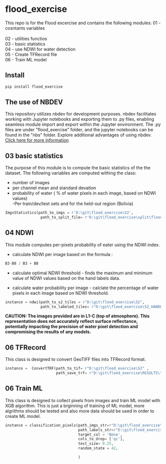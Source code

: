 # flood_exercise

<!-- WARNING: THIS FILE WAS AUTOGENERATED! DO NOT EDIT! -->

This repo is for the Flood excercise and contains the following modules:
01 - cosntants variables <br />  
02 - utilities functios <br /> 
03 - basic statistics   <br />
04 - use NDWI for water detection  <br />
05 - Create TFRecord file <br /> 
06 - Train ML model   <br />

## Install

``` sh
pip install flood_exercise
```

## The use of NBDEV

This repository utilizes nbdev for development purposes. nbdev facilitates working with Jupyter notebooks and exporting them to .py files, enabling seamless module import and export within the Jupyter environment. The .py files are under "flood_exercise" folder, and the jupyter notebooks can be found in the "nbs" folder.  Explore additional advantages of using nbdev. [Click here for more information](https://nbdev.fast.ai/tutorials/tutorial.html)

## 03 basic statistics

The purpose of this module is to compute the basic statistics of the the dataset. 
The following variables are computed withing the class:
- number of images  
- per channel mean and standard devation  
- probability of water ( % of water pixels in each image, based on NDWI values)  
-Per train/dev/test sets and for the held-out region (Bolivia)


``` python
ImgsStatistics(path_to_imgs = r'D:\git\flood_exercise\S2',
                path_to_split_file= r'D:\git\flood_exercise\split\flood_handlabeled' )
```


## 04 NDWI
This module computes per-pixels probability of eater using the NDWI index.

- calculate NDWI per image based on the formula :
``` python  
B3-B8 / B3 + B8
```
- calculate optimal NDWI threshold - finds the maximum and minimum value of NDWI values based on the hand labels data. 

- calculate water probability per image - calclate the percentage of water pixels in each image based on NDWI threshold.

``` python
instance = ndwi(path_to_s2_tiles = r"D:\git\flood_exercise\S2",
                path_to_labeled_tiles= r"D:\git\flood_exercise\S2_HANDLABELED")
```

**CAUTION: The images provided are in L1-C (top of atmosphere). This representation does not accurately reflect surface reflectance, potentially impacting the precision of water pixel detection and compromising the results of any models.**

## 06 TFRecord 

This class is designed to convert GeoTIFF files into TFRecord format.
``` python
instance =  ConvertTRF(path_to_tif= r"D:\git\flood_exercise\S2" ,
                       path_save_trf= r"D:\git\flood_exercise\RESULTS\trfRecords")
```

## 06 Train ML
This class is designed to collect pixels from images and train ML model with XGB algorithm. This is just a brginning of training of ML model, more algrithms should be tested and also more data should be used in order to create ML model. 


``` python
instance = classification_pixels(path_imgs_str=r"D:\git\flood_exercise\S2",
                                 path_labels_str=r"D:\git\flood_exercise\S2_HANDLABELED",
                                 target_col = 'None',
                                 cols_to_drop= ['qc'],
                                 test_size= 0.25,
                                 random_state = 42,

                                 )
```


